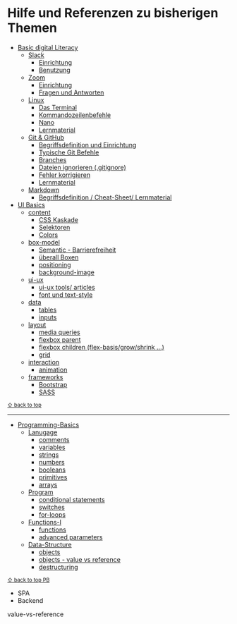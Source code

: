 # Hilfe und Referenzen zu bisherigen Themen
<!-- Used for the "back to top" links within the document -->
<div id="contents"></div>

* [Basic digital Literacy](https://github.com/D02-1/help-and-reference/tree/main/1_bdl/)
    * [Slack](https://github.com/D02-1/help-and-reference/tree/main/1_bdl/1_slack)
        * [Einrichtung](https://github.com/D02-1/help-and-reference/blob/main/1_bdl/1_slack/setup.md)
        * [Benutzung](https://github.com/D02-1/help-and-reference/blob/main/1_bdl/1_slack/usage.md)
    * [Zoom](https://github.com/D02-1/help-and-reference/blob/main/1_bdl/2_zoom)
        * [Einrichtung](https://github.com/D02-1/help-and-reference/blob/main/1_bdl/2_zoom/setup.md)
        * [Fragen und Antworten](https://github.com/D02-1/help-and-reference/blob/main/1_bdl/2_zoom/questions.md)
    * [Linux](https://github.com/D02-1/help-and-reference/blob/main/1_bdl/3_linux)
        * [Das Terminal](https://github.com/D02-1/help-and-reference/blob/main/1_bdl/3_linux/terminal.md)
        * [Kommandozeilenbefehle](https://github.com/D02-1/help-and-reference/blob/main/1_bdl/3_linux/shell.md)
        * [Nano](https://github.com/D02-1/help-and-reference/blob/main/1_bdl/3_linux/nano.md)
        * [Lernmaterial](https://github.com/D02-1/help-and-reference/blob/main/1_bdl/3_linux/learnmore.md)
    * [Git & GitHub](https://github.com/D02-1/help-and-reference/blob/main/1_bdl/4_git)
        * [Begriffsdefinition und Einrichtung](https://github.com/D02-1/help-and-reference/tree/main/1_bdl/4_git/setup.md)
        * [Typische Git Befehle](https://github.com/D02-1/help-and-reference/tree/main/1_bdl/4_git/commands.md)
        * [Branches](https://github.com/D02-1/help-and-reference/blob/main/1_bdl/4_git/branches.md)
        * [Dateien ignorieren (.gitignore)](https://github.com/D02-1/help-and-reference/blob/main/1_bdl/4_git/gitignore.md)
        * [Fehler korrigieren](https://github.com/D02-1/help-and-reference/blob/main/1_bdl/4_git/reset-vs-revert.md)
        * [Lernmaterial](https://github.com/D02-1/help-and-reference/blob/main/1_bdl/4_git/learnmore.md)
    * [Markdown](https://github.com/D02-1/help-and-reference/blob/main/1_bdl/4_git)
        * [Begriffsdefinition / Cheat-Sheet/ Lernmaterial](https://github.com/D02-1/help-and-reference/tree/main/1_bdl/5_markdown/markdown.md)
* [UI Basics](https://github.com/D02-1/help-and-reference/tree/main/2_uib/)
    * [content](https://github.com/D02-1/help-and-reference/tree/main/2_uib/1_content)
        * [CSS Kaskade](https://github.com/D02-1/help-and-reference/blob/main/2_uib/1_content/cascade.md)
        * [Selektoren](https://github.com/D02-1/help-and-reference/blob/main/2_uib/1_content/selektoren.md)
        * [Colors](https://github.com/D02-1/help-and-reference/blob/main/2_uib/1_content/colors.md)
    * [box-model](https://github.com/D02-1/help-and-reference/tree/main/2_uib/2_box-model)
        * [Semantic - Barrierefreiheit](https://github.com/D02-1/help-and-reference/blob/main/2_uib/2_box-model/web-access.md)
        * [überall Boxen](https://github.com/D02-1/help-and-reference/blob/main/2_uib/2_box-model/box.md)
        * [positioning](https://github.com/D02-1/help-and-reference/blob/main/2_uib/2_box-model/position.md)
        * [background-image](https://github.com/D02-1/help-and-reference/blob/main/2_uib/2_box-model/bg-image.md)
     * [ui-ux](https://github.com/D02-1/help-and-reference/tree/main/2_uib/3_ui-ux)
        * [ui-ux tools/ articles](https://github.com/D02-1/help-and-reference/blob/main/2_uib/3_ui-ux/tools.md)
        * [font und text-style](https://github.com/D02-1/help-and-reference/blob/main/2_uib/3_ui-ux/text-style.md)
    * [data](https://github.com/D02-1/help-and-reference/tree/main/2_uib/4_data)
        * [tables](https://github.com/D02-1/help-and-reference/blob/main/2_uib/4_data/table.md)
        * [inputs](https://github.com/D02-1/help-and-reference/blob/main/2_uib/4_data/input.md)
    * [layout](https://github.com/D02-1/help-and-reference/tree/main/2_uib/5_layout)
        * [media queries](https://github.com/D02-1/help-and-reference/blob/main/2_uib/5_layout/media.md)
        * [flexbox parent](https://github.com/D02-1/help-and-reference/blob/main/2_uib/5_layout/flex.md)
        * [flexbox children (flex-basis/grow/shrink ...)](https://github.com/D02-1/help-and-reference/blob/main/2_uib/5_layout/flex-children.md)
         * [grid](https://github.com/D02-1/help-and-reference/blob/main/2_uib/5_layout/grid.md)
    * [interaction](https://github.com/D02-1/help-and-reference/tree/main/2_uib/6_interaction)
        * [animation](https://github.com/D02-1/help-and-reference/blob/main/2_uib/6_interaction/animation.md)
    * [frameworks](https://github.com/D02-1/help-and-reference/tree/main/2_uib/7_frameworks)
        * [Bootstrap](https://github.com/D02-1/help-and-reference/blob/main/2_uib/7_frameworks/bootstrap.md)
        * [SASS](https://github.com/D02-1/help-and-reference/blob/main/2_uib/7_frameworks/scss.md)
        

<sub>[⇧ back to top](#contents)</sub>

---

  * [Programming-Basics](https://github.com/D02-1/help-and-reference/tree/main/3_pb/)
    * [Lanugage](https://github.com/D02-1/help-and-reference/tree/main/3_pb/1_language)
      * [comments](https://github.com/D02-1/help-and-reference/blob/main/3_pb/1_language/comments.md)
      * [variables](https://github.com/D02-1/help-and-reference/blob/main/3_pb/1_language/variables.md)
      * [strings](https://github.com/D02-1/help-and-reference/blob/main/3_pb/1_language/strings.md)
      * [numbers](https://github.com/D02-1/help-and-reference/blob/main/3_pb/1_language/numbers.md)
      * [booleans](https://github.com/D02-1/help-and-reference/blob/main/3_pb/1_language/booleans.md)
      * [primitives](https://github.com/D02-1/help-and-reference/blob/main/3_pb/1_language/primitives.md)
      * [arrays](https://github.com/D02-1/help-and-reference/blob/main/3_pb/1_language/array.md)
    * [Program](https://github.com/D02-1/help-and-reference/tree/main/3_pb/2_program)
      * [conditional statements](https://github.com/D02-1/help-and-reference/blob/main/3_pb/2_program/condstatements.md)
      * [switches](https://github.com/D02-1/help-and-reference/blob/main/3_pb/2_program/switches.md)
      * [for-loops](https://github.com/D02-1/help-and-reference/blob/main/3_pb/2_program/forloops.md)
    * [Functions-I](https://github.com/D02-1/help-and-reference/tree/main/3_pb/3_functions-I)
      * [functions](https://github.com/D02-1/help-and-reference/blob/main/3_pb/3_functions-I/func-intro.md)
      * [advanced parameters](https://github.com/D02-1/help-and-reference/blob/main/3_pb/3_functions-I/adv-params.md)
    * [Data-Structure](https://github.com/D02-1/help-and-reference/tree/main/3_pb/4_data-structure)
      * [objects](https://github.com/D02-1/help-and-reference/blob/main/3_pb/4_data-structure/objects.md)
      * [objects - value vs reference](https://github.com/D02-1/help-and-reference/blob/main/3_pb/4_data-structure/value-vs-reference.md)
      * [destructuring](https://github.com/D02-1/help-and-reference/blob/main/3_pb/4_data-structure/destructuring.md)




<sub>[⇧ back to top PB](#contents)</sub>


* SPA
* Backend


value-vs-reference